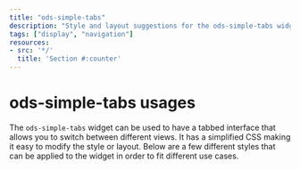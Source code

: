 ```yaml
---
title: "ods-simple-tabs"
description: "Style and layout suggestions for the ods-simple-tabs widget."
tags: ["display", "navigation"]
resources:
- src: '*/'
  title: 'Section #:counter'
---
```



# ods-simple-tabs usages

The `ods-simple-tabs` widget can be used to have a tabbed interface that allows you to switch between different views. It has a simplified CSS making it easy to modify the style or layout.
Below are a few different styles that can be applied to the widget in order to fit different use cases.